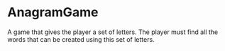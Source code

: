 # AnagramGame
A game that gives the player a set of letters. The player must find all the words that can be created using this set of letters.
